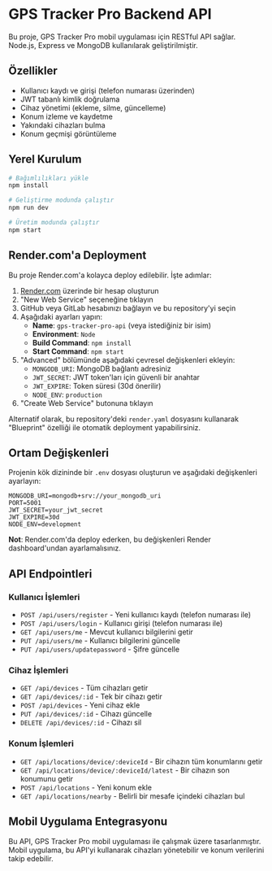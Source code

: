 # GPS Tracker Pro Backend API

Bu proje, GPS Tracker Pro mobil uygulaması için RESTful API sağlar. Node.js, Express ve MongoDB kullanılarak geliştirilmiştir.

## Özellikler

- Kullanıcı kaydı ve girişi (telefon numarası üzerinden)
- JWT tabanlı kimlik doğrulama
- Cihaz yönetimi (ekleme, silme, güncelleme)
- Konum izleme ve kaydetme
- Yakındaki cihazları bulma
- Konum geçmişi görüntüleme

## Yerel Kurulum

```bash
# Bağımlılıkları yükle
npm install

# Geliştirme modunda çalıştır
npm run dev

# Üretim modunda çalıştır
npm start
```

## Render.com'a Deployment

Bu proje Render.com'a kolayca deploy edilebilir. İşte adımlar:

1. [Render.com](https://render.com) üzerinde bir hesap oluşturun
2. "New Web Service" seçeneğine tıklayın
3. GitHub veya GitLab hesabınızı bağlayın ve bu repository'yi seçin
4. Aşağıdaki ayarları yapın:
   - **Name**: `gps-tracker-pro-api` (veya istediğiniz bir isim)
   - **Environment**: `Node`
   - **Build Command**: `npm install`
   - **Start Command**: `npm start`
5. "Advanced" bölümünde aşağıdaki çevresel değişkenleri ekleyin:
   - `MONGODB_URI`: MongoDB bağlantı adresiniz
   - `JWT_SECRET`: JWT token'ları için güvenli bir anahtar
   - `JWT_EXPIRE`: Token süresi (30d önerilir)
   - `NODE_ENV`: `production`
6. "Create Web Service" butonuna tıklayın

Alternatif olarak, bu repository'deki `render.yaml` dosyasını kullanarak "Blueprint" özelliği ile otomatik deployment yapabilirsiniz.

## Ortam Değişkenleri

Projenin kök dizininde bir `.env` dosyası oluşturun ve aşağıdaki değişkenleri ayarlayın:

```
MONGODB_URI=mongodb+srv://your_mongodb_uri
PORT=5001
JWT_SECRET=your_jwt_secret
JWT_EXPIRE=30d
NODE_ENV=development
```

**Not**: Render.com'da deploy ederken, bu değişkenleri Render dashboard'undan ayarlamalısınız.

## API Endpointleri

### Kullanıcı İşlemleri

- `POST /api/users/register` - Yeni kullanıcı kaydı (telefon numarası ile)
- `POST /api/users/login` - Kullanıcı girişi (telefon numarası ile)
- `GET /api/users/me` - Mevcut kullanıcı bilgilerini getir
- `PUT /api/users/me` - Kullanıcı bilgilerini güncelle
- `PUT /api/users/updatepassword` - Şifre güncelle

### Cihaz İşlemleri

- `GET /api/devices` - Tüm cihazları getir
- `GET /api/devices/:id` - Tek bir cihazı getir
- `POST /api/devices` - Yeni cihaz ekle
- `PUT /api/devices/:id` - Cihazı güncelle
- `DELETE /api/devices/:id` - Cihazı sil

### Konum İşlemleri

- `GET /api/locations/device/:deviceId` - Bir cihazın tüm konumlarını getir
- `GET /api/locations/device/:deviceId/latest` - Bir cihazın son konumunu getir
- `POST /api/locations` - Yeni konum ekle
- `GET /api/locations/nearby` - Belirli bir mesafe içindeki cihazları bul

## Mobil Uygulama Entegrasyonu

Bu API, GPS Tracker Pro mobil uygulaması ile çalışmak üzere tasarlanmıştır. Mobil uygulama, bu API'yi kullanarak cihazları yönetebilir ve konum verilerini takip edebilir.
